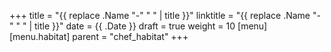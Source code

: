 +++
title = "{{ replace .Name "-" " " | title }}"
linktitle = "{{ replace .Name "-" " " | title }}"
date = {{ .Date }}
draft = true
weight = 10
[menu]
  [menu.habitat]
    parent = "chef_habitat"
+++

